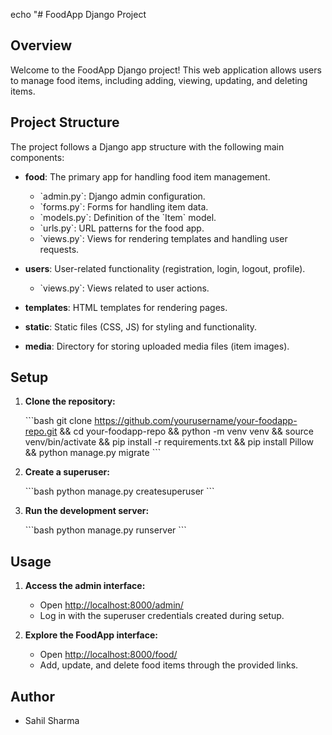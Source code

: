 echo "# FoodApp Django Project

## Overview

Welcome to the FoodApp Django project! This web application allows users to manage food items, including adding, viewing, updating, and deleting items.

## Project Structure

The project follows a Django app structure with the following main components:

- **food**: The primary app for handling food item management.
  - \`admin.py\`: Django admin configuration.
  - \`forms.py\`: Forms for handling item data.
  - \`models.py\`: Definition of the \`Item\` model.
  - \`urls.py\`: URL patterns for the food app.
  - \`views.py\`: Views for rendering templates and handling user requests.

- **users**: User-related functionality (registration, login, logout, profile).
  - \`views.py\`: Views related to user actions.

- **templates**: HTML templates for rendering pages.
- **static**: Static files (CSS, JS) for styling and functionality.
- **media**: Directory for storing uploaded media files (item images).

## Setup

1. **Clone the repository:**

   \`\`\`bash
   git clone https://github.com/yourusername/your-foodapp-repo.git && cd your-foodapp-repo && python -m venv venv && source venv/bin/activate && pip install -r requirements.txt && pip install Pillow && python manage.py migrate
   \`\`\`

2. **Create a superuser:**

   \`\`\`bash
   python manage.py createsuperuser
   \`\`\`

3. **Run the development server:**

   \`\`\`bash
   python manage.py runserver
   \`\`\`

## Usage

1. **Access the admin interface:**

   - Open [http://localhost:8000/admin/](http://localhost:8000/admin/)
   - Log in with the superuser credentials created during setup.

2. **Explore the FoodApp interface:**

   - Open [http://localhost:8000/food/](http://localhost:8000/food/)
   - Add, update, and delete food items through the provided links.

## Author
  
   - Sahil Sharma
